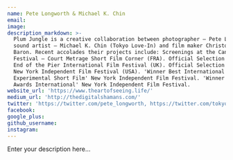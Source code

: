 ```yaml
---
name: Pete Longworth & Michael K. Chin
email:
image:
description_markdown: >-
  Plum Jungle is a creative collaboration between photographer – Pete Longworth,
  sound artist – Michael K. Chin (Tokyo Love-In) and film maker Christopher
  Baron. Recent accolades their projects include: Screenings at the Cannes Film
  Festival – Court Metrage Short Film Corner (FRA). Official Selection at the
  End of the Pier International Film Festival (UK). Official Selection at the
  New York Independent Film Festival (USA). 'Winner Best International
  Experimental Short Film' New York Independent Film Festival. 'Winner Audience
  Awards International' New York Independent Film Festival.
website_url: 'https://www.theartofseeing.life/'
medium_url: 'http://thedigitalshamans.com/'
twitter: 'https://twitter.com/pete_longworth, https://twitter.com/tokyolovein'
facebook:
google_plus:
github_username:
instagram:
---
```


Enter your description here...
